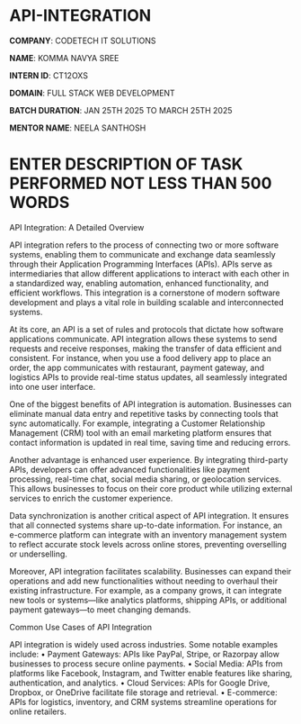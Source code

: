 # API-INTEGRATION

**COMPANY**: CODETECH IT SOLUTIONS

**NAME**: KOMMA NAVYA SREE

**INTERN ID**: CT12OXS

**DOMAIN**: FULL STACK WEB DEVELOPMENT

**BATCH DURATION**: JAN 25TH 2025 TO MARCH 25TH 2025

**MENTOR NAME**: NEELA SANTHOSH

# ENTER DESCRIPTION OF TASK PERFORMED NOT LESS THAN 500 WORDS

API Integration: A Detailed Overview

API integration refers to the process of connecting two or more software systems, enabling them to communicate and exchange data seamlessly through their Application Programming Interfaces (APIs). APIs serve as intermediaries that allow different applications to interact with each other in a standardized way, enabling automation, enhanced functionality, and efficient workflows. This integration is a cornerstone of modern software development and plays a vital role in building scalable and interconnected systems.

At its core, an API is a set of rules and protocols that dictate how software applications communicate. API integration allows these systems to send requests and receive responses, making the transfer of data efficient and consistent. For instance, when you use a food delivery app to place an order, the app communicates with restaurant, payment gateway, and logistics APIs to provide real-time status updates, all seamlessly integrated into one user interface.

One of the biggest benefits of API integration is automation. Businesses can eliminate manual data entry and repetitive tasks by connecting tools that sync automatically. For example, integrating a Customer Relationship Management (CRM) tool with an email marketing platform ensures that contact information is updated in real time, saving time and reducing errors.

Another advantage is enhanced user experience. By integrating third-party APIs, developers can offer advanced functionalities like payment processing, real-time chat, social media sharing, or geolocation services. This allows businesses to focus on their core product while utilizing external services to enrich the customer experience.

Data synchronization is another critical aspect of API integration. It ensures that all connected systems share up-to-date information. For instance, an e-commerce platform can integrate with an inventory management system to reflect accurate stock levels across online stores, preventing overselling or underselling.

Moreover, API integration facilitates scalability. Businesses can expand their operations and add new functionalities without needing to overhaul their existing infrastructure. For example, as a company grows, it can integrate new tools or systems—like analytics platforms, shipping APIs, or additional payment gateways—to meet changing demands.

Common Use Cases of API Integration

API integration is widely used across industries. Some notable examples include:
	•	Payment Gateways: APIs like PayPal, Stripe, or Razorpay allow businesses to process secure online payments.
	•	Social Media: APIs from platforms like Facebook, Instagram, and Twitter enable features like sharing, authentication, and analytics.
	•	Cloud Services: APIs for Google Drive, Dropbox, or OneDrive facilitate file storage and retrieval.
	•	E-commerce: APIs for logistics, inventory, and CRM systems streamline operations for online retailers.

